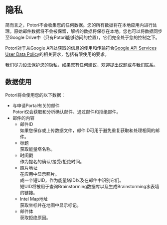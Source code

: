 # 隐私
简而言之，Potori不会收集您的任何数据。您的所有数据将在本地应用内进行处理。原始邮件数据将不会被保留，解析的数据将保存在本地。您也可以将数据同步至Google Drive中（只有Potori能够访问的位置），它们完全处于您的控制之下。

Potori对于从Google API处获取的信息的使用和传输符合[Google API Services User Data Policy](https://developers.google.com/terms/api-services-user-data-policy#additional_requirements_for_specific_api_scopes)的相关要求，包括有限使用的要求。

我们尽力设法保护您的隐私，如果您有任何建议，欢迎[提出议题](https://github.com/lucka-me/potori/issues)或[与我们联系](../contribute#贡献者)。

## 数据使用
Potori将会使用您的以下数据：

- 与申请Portal有关的邮件  
  Potori仅会获取和分析确认邮件、通过邮件和拒绝邮件。
- 邮件的内容
  - 邮件ID  
    如果您保存或上传数据文件，邮件ID可用于避免重复获取和处理相同的邮件。
  - 标题  
    获取能量塔名称。
  - 时间戳  
    作为提名的确认/接受/拒绝时间。
  - 照片地址  
    在应用中显示照片。  
    成一个短UID，作为能量塔ID以及在邮件中识别它们。  
    短UID将被用于查询Brainstorming数据库以及生成Brainstorming水表墙的链接。
  - Intel Map地址  
    获取坐标并在地图中显示标记。
  - 邮件体  
    获取拒绝原因。